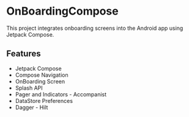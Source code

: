 # OnBoardingCompose
 This project integrates onboarding screens into the Android app using Jetpack Compose.

 ## Features

- Jetpack Compose
- Compose Navigation
- OnBoarding Screen
- Splash API
- Pager and Indicators - Accompanist
- DataStore Preferences
- Dagger - Hilt
